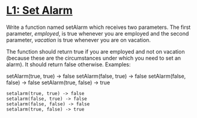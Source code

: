 # [L1: Set Alarm][1]

<p>Write a function named setAlarm which receives two parameters. The first parameter, <em>employed</em>, is true whenever you are employed and the second parameter, <em>vacation</em> is true whenever you are on vacation.</p>
<p>The function should return true if you are employed and not on vacation (because these are the circumstances under which you need to set an alarm). It should return false otherwise. Examples:</p>

setAlarm(true, true) -> false setAlarm(false, true) -> false setAlarm(false, false) -> false setAlarm(true, false) -> true
```
setalarm(true, true) -> false
setalarm(false, true) -> false
setalarm(false, false) -> false
setalarm(true, false) -> true
```

[1]: https://www.codewars.com/kata/l1-set-alarm
[2]: https://www.codewars.com/kata/568dcc3c7f12767a62000038